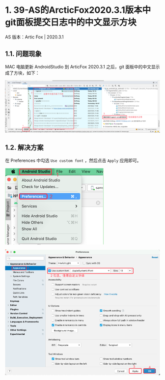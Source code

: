 # 1. 39-AS的ArcticFox2020.3.1版本中git面板提交日志中的中文显示方块

AS 版本：Artic Fox | 2020.3.1  

## 1.1. 问题现象

MAC 电脑更新 AndroidStudio 到 ArticFox 2020.3.1 之后，git 面板中的中文显示成了方块，如下：

![](pics/20210810113230402_1823106745.png)

## 1.2. 解决方案

在 Preferences 中勾选 `Use custom font` ，然后点击 `Apply` 应用即可。

![](pics/20210810113409004_1688324589.png)

![](pics/20210810113513447_969939512.png)